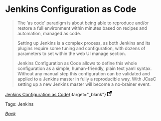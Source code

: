 # Jenkins Configuration as Code

> The ‘as code’ paradigm is about being able to reproduce and/or restore a full environment within minutes based on recipes and automation, managed as code.
>
> Setting up Jenkins is a complex process, as both Jenkins and its plugins require some tuning and configuration, with dozens of parameters to set within the web UI manage section.
>
> Jenkins Configuration as Code allows to define this whole configuration as a simple, human-friendly, plain text yaml syntax. Without any manual step this configuration can be validated and applied to a Jenkins master in fully a reproducible way. With JCasC setting up a new Jenkins master will become a no-brainer event.

[Jenkins Configuration as Code](https://jenkins.io/projects/jcasc/){:target="_blank"} ![external redirect](../../img/ext-redir.png)

Tags: Jenkins

[_Back_](../)
